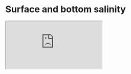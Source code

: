 # Surface and bottom salinity 
<div style="width:60vw">
<div class="shiny">
  <iframe class="responsive-iframe" src="https://renc.osn.xsede.org/ees210015-bucket01/img/video/mb_salt.mp4"></iframe>
</div>
</div>
